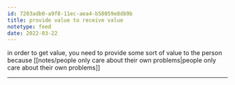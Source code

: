 ```yaml
---
id: 7203adb0-a9f8-11ec-aea4-b58059e8db9b
title: provide value to receive value
notetype: feed
date: 2022-03-22
---
```

in order to get value, you need to provide some sort of value to the person because [[notes/people only care about their own problems|people only care about their own problems]]

---

